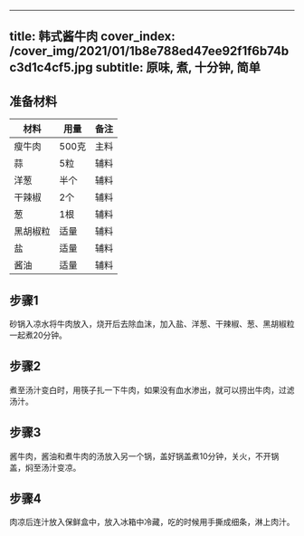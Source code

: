 
---
title: 韩式酱牛肉
cover_index: /cover_img/2021/01/1b8e788ed47ee92f1f6b74bc3d1c4cf5.jpg
subtitle: 原味, 煮, 十分钟, 简单
---

## 准备材料

| 材料     | 用量 | 备注|
| ------- | ----- | --- |
| 瘦牛肉 | 500克| 主料 |
| 蒜 | 5粒| 辅料 |
| 洋葱 | 半个| 辅料 |
| 干辣椒 | 2个| 辅料 |
| 葱 | 1根| 辅料 |
| 黑胡椒粒 | 适量| 辅料 |
| 盐 | 适量| 辅料 |
| 酱油 | 适量| 辅料 |

## 步骤1

砂锅入凉水将牛肉放入，烧开后去除血沫，加入盐、洋葱、干辣椒、葱、黑胡椒粒一起煮20分钟。

## 步骤2

煮至汤汁变白时，用筷子扎一下牛肉，如果没有血水渗出，就可以捞出牛肉，过滤汤汁。

## 步骤3

酱牛肉，酱油和煮牛肉的汤放入另一个锅，盖好锅盖煮10分钟，关火，不开锅盖，焖至汤汁变凉。

## 步骤4

肉凉后连汁放入保鲜盒中，放入冰箱中冷藏，吃的时候用手撕成细条，淋上肉汁。

